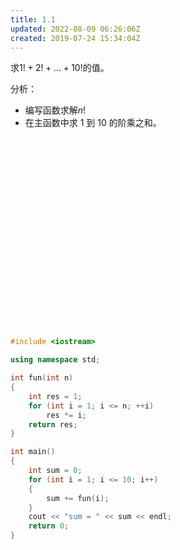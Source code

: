 ```yaml
---
title: 1.1
updated: 2022-08-09 06:26:06Z
created: 2019-07-24 15:34:04Z
---
```


求$1!+2!+...+10!$的值。

分析：
* 编写函数求解$n!$
* 在主函数中求 1 到 10 的阶乘之和。

<br>
<br>
<br>
<br>
<br>
<br>
<br>
<br>
<br>
<br>
<br>
<br>
<br><br>
<br>
<br>
<br>
<br>

```c++
#include <iostream>

using namespace std;

int fun(int n)
{
    int res = 1;
    for (int i = 1; i <= n; ++i)
        res *= i;
    return res;
}

int main()
{
    int sum = 0;
    for (int i = 1; i <= 10; i++)
    {
        sum += fun(i);
    }
    cout << "sum = " << sum << endl;
    return 0;
}
```

